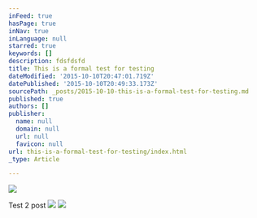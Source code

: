 ```yaml
---
inFeed: true
hasPage: true
inNav: true
inLanguage: null
starred: true
keywords: []
description: fdsfdsfd
title: This is a formal test for testing
dateModified: '2015-10-10T20:47:01.719Z'
datePublished: '2015-10-10T20:49:33.173Z'
sourcePath: _posts/2015-10-10-this-is-a-formal-test-for-testing.md
published: true
authors: []
publisher:
  name: null
  domain: null
  url: null
  favicon: null
url: this-is-a-formal-test-for-testing/index.html
_type: Article

---
```

![](https://the-grid-user-content.s3-us-west-2.amazonaws.com/c3550ded-6945-421e-a517-36f45a85489a.jpg)

Test 2 post
![](https://the-grid-user-content.s3-us-west-2.amazonaws.com/7fb8a834-1f09-46dd-840a-8379b47358cc.jpg)
![](https://the-grid-user-content.s3-us-west-2.amazonaws.com/aa8784d3-1ec6-438a-b9fc-7f7b137d1875.png)